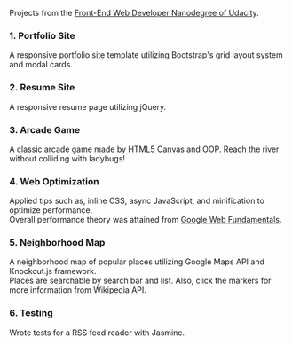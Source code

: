 Projects from the [Front-End Web Developer Nanodegree of Udacity](https://www.udacity.com/course/front-end-web-developer-nanodegree--nd001).

### 1. Portfolio Site
A responsive portfolio site template utilizing Bootstrap's grid layout system and modal cards.

### 2. Resume Site
A responsive resume page utilizing jQuery.

### 3. Arcade Game
A classic arcade game made by HTML5 Canvas and OOP. Reach the river without colliding with ladybugs!

### 4. Web Optimization
Applied tips such as, inline CSS, async JavaScript, and minification to optimize performance. <br />
Overall performance theory was attained from [Google Web Fundamentals](https://developers.google.com/web/fundamentals/performance/).

### 5. Neighborhood Map
A neighborhood map of popular places utilizing Google Maps API and Knockout.js framework. <br />
Places are searchable by search bar and list. Also, click the markers for more information from Wikipedia API.

### 6. Testing
Wrote tests for a RSS feed reader with Jasmine.

